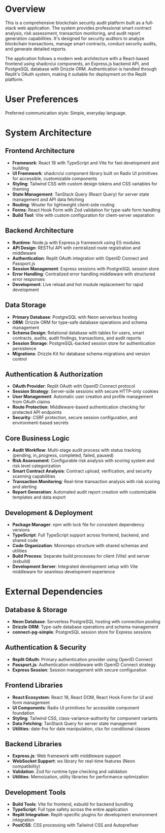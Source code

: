 # Overview

This is a comprehensive blockchain security audit platform built as a full-stack web application. The system provides professional smart contract analysis, risk assessment, transaction monitoring, and audit report generation capabilities. It's designed for security auditors to analyze blockchain transactions, manage smart contracts, conduct security audits, and generate detailed reports.

The application follows a modern web architecture with a React-based frontend using shadcn/ui components, an Express.js backend API, and PostgreSQL database with Drizzle ORM. Authentication is handled through Replit's OAuth system, making it suitable for deployment on the Replit platform.

# User Preferences

Preferred communication style: Simple, everyday language.

# System Architecture

## Frontend Architecture
- **Framework**: React 18 with TypeScript and Vite for fast development and building
- **UI Framework**: shadcn/ui component library built on Radix UI primitives for accessible, customizable components
- **Styling**: Tailwind CSS with custom design tokens and CSS variables for theming
- **State Management**: TanStack Query (React Query) for server state management and API data fetching
- **Routing**: Wouter for lightweight client-side routing
- **Forms**: React Hook Form with Zod validation for type-safe form handling
- **Build Tool**: Vite with custom configuration for client-server separation

## Backend Architecture
- **Runtime**: Node.js with Express.js framework using ES modules
- **API Design**: RESTful API with centralized route registration and middleware
- **Authentication**: Replit OAuth integration with OpenID Connect and Passport.js
- **Session Management**: Express sessions with PostgreSQL session store
- **Error Handling**: Centralized error handling middleware with structured error responses
- **Development**: Live reload and hot module replacement for rapid development

## Data Storage
- **Primary Database**: PostgreSQL with Neon serverless hosting
- **ORM**: Drizzle ORM for type-safe database operations and schema management
- **Schema Design**: Relational database with tables for users, smart contracts, audits, audit findings, transactions, and audit reports
- **Session Storage**: PostgreSQL-backed session store for authentication persistence
- **Migrations**: Drizzle Kit for database schema migrations and version control

## Authentication & Authorization
- **OAuth Provider**: Replit OAuth with OpenID Connect protocol
- **Session Strategy**: Server-side sessions with secure HTTP-only cookies
- **User Management**: Automatic user creation and profile management from OAuth claims
- **Route Protection**: Middleware-based authentication checking for protected API endpoints
- **Security**: CSRF protection, secure session configuration, and environment-based secrets

## Core Business Logic
- **Audit Workflow**: Multi-stage audit process with status tracking (pending, in_progress, completed, failed, paused)
- **Risk Assessment**: Configurable risk analysis with scoring system and risk level categorization
- **Smart Contract Analysis**: Contract upload, verification, and security scanning capabilities
- **Transaction Monitoring**: Real-time transaction analysis with risk scoring and alerting
- **Report Generation**: Automated audit report creation with customizable templates and data export

## Development & Deployment
- **Package Manager**: npm with lock file for consistent dependency versions
- **TypeScript**: Full TypeScript support across frontend, backend, and shared code
- **Code Organization**: Monorepo structure with shared schemas and utilities
- **Build Process**: Separate build processes for client (Vite) and server (esbuild)
- **Development Server**: Integrated development setup with Vite middleware for seamless development experience

# External Dependencies

## Database & Storage
- **Neon Database**: Serverless PostgreSQL hosting with connection pooling
- **Drizzle ORM**: Type-safe database operations and schema management
- **connect-pg-simple**: PostgreSQL session store for Express sessions

## Authentication & Security
- **Replit OAuth**: Primary authentication provider using OpenID Connect
- **Passport.js**: Authentication middleware with OpenID Connect strategy
- **Express Session**: Session management with secure configuration

## Frontend Libraries
- **React Ecosystem**: React 18, React DOM, React Hook Form for UI and form management
- **UI Components**: Radix UI primitives for accessible component foundation
- **Styling**: Tailwind CSS, class-variance-authority for component variants
- **Data Fetching**: TanStack Query for server state management
- **Utilities**: date-fns for date manipulation, clsx for conditional classes

## Backend Libraries
- **Express.js**: Web framework with middleware support
- **WebSocket Support**: ws library for real-time features (Neon compatibility)
- **Validation**: Zod for runtime type checking and validation
- **Utilities**: Memoization, utility libraries for performance optimization

## Development Tools
- **Build Tools**: Vite for frontend, esbuild for backend bundling
- **TypeScript**: Full type safety across the entire application
- **Replit Integration**: Replit-specific plugins for development environment integration
- **PostCSS**: CSS processing with Tailwind CSS and Autoprefixer